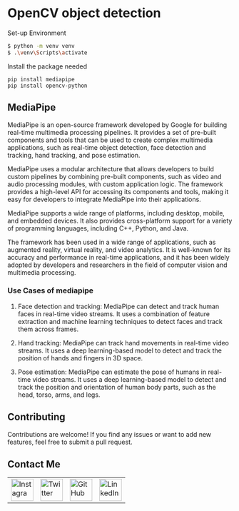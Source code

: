 # OpenCV object detection

Set-up Environment
```bash
$ python -m venv venv
$ .\venv\Scripts\activate
```

Install the package needed
```
pip install mediapipe
pip install opencv-python
```
## MediaPipe

MediaPipe is an open-source framework developed by Google for building real-time multimedia processing pipelines. It provides a set of pre-built components and tools that can be used to create complex multimedia applications, such as real-time object detection, face detection and tracking, hand tracking, and pose estimation.

MediaPipe uses a modular architecture that allows developers to build custom pipelines by combining pre-built components, such as video and audio processing modules, with custom application logic. The framework provides a high-level API for accessing its components and tools, making it easy for developers to integrate MediaPipe into their applications.

MediaPipe supports a wide range of platforms, including desktop, mobile, and embedded devices. It also provides cross-platform support for a variety of programming languages, including C++, Python, and Java.

The framework has been used in a wide range of applications, such as augmented reality, virtual reality, and video analytics. It is well-known for its accuracy and performance in real-time applications, and it has been widely adopted by developers and researchers in the field of computer vision and multimedia processing.

### Use Cases of mediapipe
1. Face detection and tracking: MediaPipe can detect and track human faces in real-time video streams. It uses a combination of feature extraction and machine learning techniques to detect faces and track them across frames.

1. Hand tracking: MediaPipe can track hand movements in real-time video streams. It uses a deep learning-based model to detect and track the position of hands and fingers in 3D space.

1. Pose estimation: MediaPipe can estimate the pose of humans in real-time video streams. It uses a deep learning-based model to detect and track the position and orientation of human body parts, such as the head, torso, arms, and legs.

## Contributing

Contributions are welcome! If you find any issues or want to add new features, feel free to submit a pull request.

## Contact Me

<table>
  <tr>
    <td><img src="https://github.com/realsanjeev/protfolio/blob/main/src/assets/images/instagram.png" alt="Instagram" width="50" height="50"></td>
    <td><img src="https://github.com/realsanjeev/protfolio/blob/main/src/assets/images/twitter.png" alt="Twitter" width="50" height="50"></td>
    <td><img src="https://github.com/realsanjeev/protfolio/blob/main/src/assets/images/github.png" alt="GitHub" width="50" height="50"></td>
    <td><img src="https://github.com/realsanjeev/protfolio/blob/main/src/assets/images/linkedin-logo.png" alt="LinkedIn" width="50" height="50"></td>
  </tr>
</table>

